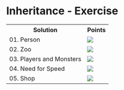 <h1>Inheritance - Exercise</h1>
<table>
  <tr>
    <th>Solution</th>
    <th>Points</th>
  </tr>
  <tr>
    <td>01. Person</td>
    <td><img src="https://geps.dev/progress/100"></td>
  </tr>
  <tr>
    <td>02. Zoo</td>
    <td><img src="https://geps.dev/progress/100"></td>
  </tr>
  <tr>
    <td>03. Players and Monsters</td>
    <td><img src="https://geps.dev/progress/100"></td>
  </tr>
  <tr>
    <td>04. Need for Speed</td>
    <td><img src="https://geps.dev/progress/100"></td>
  </tr>
  <tr>
    <td>05. Shop</td>
    <td><img src="https://geps.dev/progress/100"></td>
  </tr>
</table>

